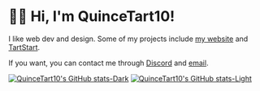 # 👋🏼 Hi, I'm QuinceTart10!

I like web dev and design. Some of my projects include [my website](https://quincetart10.is-a.dev) and [TartStart](https://quincetart10.is-a.dev/TartStart/start.html).

If you want, you can contact me through [Discord](https://discord.gg/b2fwXsBsak) and [email](mailto:me@quincetart10.is-a.dev).

[![QuinceTart10's GitHub stats-Dark](https://github-readme-stats.vercel.app/api?username=QuinceTart10&show_icons=true&theme=github_dark&height=200#gh-dark-mode-only)](https://github.com/anuraghazra/github-readme-stats#gh-dark-mode-only)
[![QuinceTart10's GitHub stats-Light](https://github-readme-stats.vercel.app/api?username=QuinceTart10&show_icons=true&theme=default&height=200#gh-light-mode-only)](https://github.com/anuraghazra/github-readme-stats#gh-light-mode-only)
